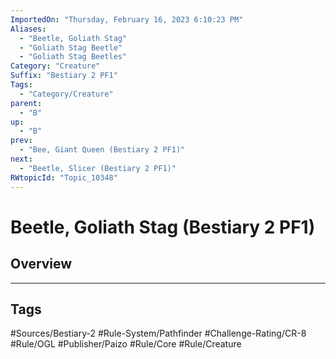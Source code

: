 ```yaml
---
ImportedOn: "Thursday, February 16, 2023 6:10:23 PM"
Aliases:
  - "Beetle, Goliath Stag"
  - "Goliath Stag Beetle"
  - "Goliath Stag Beetles"
Category: "Creature"
Suffix: "Bestiary 2 PF1"
Tags:
  - "Category/Creature"
parent:
  - "B"
up:
  - "B"
prev:
  - "Bee, Giant Queen (Bestiary 2 PF1)"
next:
  - "Beetle, Slicer (Bestiary 2 PF1)"
RWtopicId: "Topic_10348"
---
```

# Beetle, Goliath Stag (Bestiary 2 PF1)
## Overview

---
## Tags
#Sources/Bestiary-2 #Rule-System/Pathfinder #Challenge-Rating/CR-8 #Rule/OGL #Publisher/Paizo #Rule/Core #Rule/Creature

